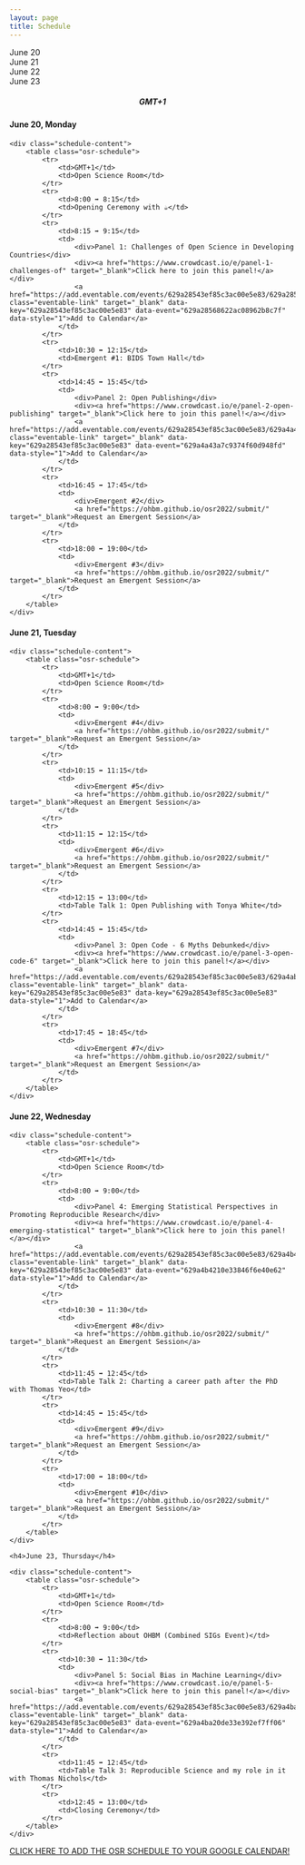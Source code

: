 ```yaml
---
layout: page
title: Schedule
---
```


<script>
const ALL_DAYS = ["06-20", "06-21", "06-22", "06-23"];

function setupActiveDayTab(activeDay) {
    /* First, remove the "active" classname for all tabs */
    ALL_DAYS.forEach(day => {
        let divDay = document.getElementById(`day-${day}`);
        divDay.className = divDay.className.replace("active", "");
    });
    
    /* Then add it to the appropriate day */
    let divDay = document.getElementById(`day-${activeDay}`);
    divDay.className = `${divDay.className} active`;
}

function setupActiveDaySchedule(activeDay) {
    /* First, hide all the schedule blocks */
    ALL_DAYS.forEach(day => {
        let divDay = document.getElementById(`schedule-${day}`);
        divDay.className = divDay.className.replace("active", "");
    });
    
    /* Then display:block to show the appropriate one */
    let divDay = document.getElementById(`schedule-${activeDay}`);
    divDay.className = `${divDay.className} active`;
}

function showScheduleForDay(day) {
    setupActiveDayTab(day);
    setupActiveDaySchedule(day);
}
</script>


<div class="schedule-days">
  <div id="day-06-20" class="schedule-day active" onclick="showScheduleForDay('06-20')">June 20</div>
  <div id="day-06-21" class="schedule-day" onclick="showScheduleForDay('06-21')">June 21</div>
  <div id="day-06-22" class="schedule-day" onclick="showScheduleForDay('06-22')">June 22</div>
  <div id="day-06-23" class="schedule-day" onclick="showScheduleForDay('06-23')">June 23</div>
</div>

<h5 style="text-align: center;">
GMT+1
</h5>


<div id="schedule-06-20" class="schedule-block active">
    <h4>June 20, Monday</h4>

    <div class="schedule-content">
        <table class="osr-schedule">
            <tr>
                <td>GMT+1</td>
                <td>Open Science Room</td>
            </tr>
            <tr>
                <td>8:00 ➡ 8:15</td>
                <td>Opening Ceremony with ☕</td>
            </tr>
            <tr>
                <td>8:15 ➡ 9:15</td>
                <td>
                    <div>Panel 1: Challenges of Open Science in Developing Countries</div>
                    <div><a href="https://www.crowdcast.io/e/panel-1-challenges-of" target="_blank">Click here to join this panel!</a></div>
                    <a href="https://add.eventable.com/events/629a28543ef85c3ac00e5e83/629a28568622ac08962b8c7f" class="eventable-link" target="_blank" data-key="629a28543ef85c3ac00e5e83" data-event="629a28568622ac08962b8c7f" data-style="1">Add to Calendar</a>
                </td>
            </tr>
            <tr>
                <td>10:30 ➡ 12:15</td>
                <td>Emergent #1: BIDS Town Hall</td>
            </tr>
            <tr>
                <td>14:45 ➡ 15:45</td>
                <td>
                    <div>Panel 2: Open Publishing</div>
                    <div><a href="https://www.crowdcast.io/e/panel-2-open-publishing" target="_blank">Click here to join this panel!</a></div>
                    <a href="https://add.eventable.com/events/629a28543ef85c3ac00e5e83/629a4a43a7c9374f60d948fd/" class="eventable-link" target="_blank" data-key="629a28543ef85c3ac00e5e83" data-event="629a4a43a7c9374f60d948fd" data-style="1">Add to Calendar</a>
                </td>
            </tr>
            <tr>
                <td>16:45 ➡ 17:45</td>
                <td>
                    <div>Emergent #2</div>
                    <a href="https://ohbm.github.io/osr2022/submit/" target="_blank">Request an Emergent Session</a>
                </td>
            </tr>
            <tr>
                <td>18:00 ➡ 19:00</td>
                <td>
                    <div>Emergent #3</div>
                    <a href="https://ohbm.github.io/osr2022/submit/" target="_blank">Request an Emergent Session</a>
                </td>
            </tr>
        </table>
    </div>
</div>

<div id="schedule-06-21" class="schedule-block">
    <h4>June 21, Tuesday</h4>

    <div class="schedule-content">
        <table class="osr-schedule">
            <tr>
                <td>GMT+1</td>
                <td>Open Science Room</td>
            </tr>
            <tr>
                <td>8:00 ➡ 9:00</td>
                <td>
                    <div>Emergent #4</div>
                    <a href="https://ohbm.github.io/osr2022/submit/" target="_blank">Request an Emergent Session</a>
                </td>
            </tr>
            <tr>
                <td>10:15 ➡ 11:15</td>
                <td>
                    <div>Emergent #5</div>
                    <a href="https://ohbm.github.io/osr2022/submit/" target="_blank">Request an Emergent Session</a>
                </td>
            </tr>
            <tr>
                <td>11:15 ➡ 12:15</td>
                <td>
                    <div>Emergent #6</div>
                    <a href="https://ohbm.github.io/osr2022/submit/" target="_blank">Request an Emergent Session</a>
                </td>
            </tr>
            <tr>
                <td>12:15 ➡ 13:00</td>
                <td>Table Talk 1: Open Publishing with Tonya White</td>
            </tr>
            <tr>
                <td>14:45 ➡ 15:45</td>
                <td>
                    <div>Panel 3: Open Code - 6 Myths Debunked</div>
                    <div><a href="https://www.crowdcast.io/e/panel-3-open-code-6" target="_blank">Click here to join this panel!</a></div>
                    <a href="https://add.eventable.com/events/629a28543ef85c3ac00e5e83/629a4abd1fd9d50830ca3664/" class="eventable-link" target="_blank" data-key="629a28543ef85c3ac00e5e83" data-key="629a28543ef85c3ac00e5e83" data-style="1">Add to Calendar</a>
                </td>
            </tr>
            <tr>
                <td>17:45 ➡ 18:45</td>
                <td>
                    <div>Emergent #7</div>
                    <a href="https://ohbm.github.io/osr2022/submit/" target="_blank">Request an Emergent Session</a>
                </td>
            </tr>
        </table>
    </div>
</div>


<div id="schedule-06-22" class="schedule-block">
    <h4>June 22, Wednesday</h4>

    <div class="schedule-content">
        <table class="osr-schedule">
            <tr>
                <td>GMT+1</td>
                <td>Open Science Room</td>
            </tr>
            <tr>
                <td>8:00 ➡ 9:00</td>
                <td>
                    <div>Panel 4: Emerging Statistical Perspectives in Promoting Reproducible Research</div>
                    <div><a href="https://www.crowdcast.io/e/panel-4-emerging-statistical" target="_blank">Click here to join this panel!</a></div>
                    <a href="https://add.eventable.com/events/629a28543ef85c3ac00e5e83/629a4b4210e33846f6e40e62/" class="eventable-link" target="_blank" data-key="629a28543ef85c3ac00e5e83" data-event="629a4b4210e33846f6e40e62" data-style="1">Add to Calendar</a>
                </td>
            </tr>
            <tr>
                <td>10:30 ➡ 11:30</td>
                <td>
                    <div>Emergent #8</div>
                    <a href="https://ohbm.github.io/osr2022/submit/" target="_blank">Request an Emergent Session</a>
                </td>
            </tr>
            <tr>
                <td>11:45 ➡ 12:45</td>
                <td>Table Talk 2: Charting a career path after the PhD with Thomas Yeo</td>
            </tr>
            <tr>
                <td>14:45 ➡ 15:45</td>
                <td>
                    <div>Emergent #9</div>
                    <a href="https://ohbm.github.io/osr2022/submit/" target="_blank">Request an Emergent Session</a>
                </td>
            </tr>
            <tr>
                <td>17:00 ➡ 18:00</td>
                <td>
                    <div>Emergent #10</div>
                    <a href="https://ohbm.github.io/osr2022/submit/" target="_blank">Request an Emergent Session</a>
                </td>
            </tr>
        </table>
    </div>
</div>
<div id="schedule-06-23" class="schedule-block">

    <h4>June 23, Thursday</h4>

    <div class="schedule-content">   
        <table class="osr-schedule">
            <tr>
                <td>GMT+1</td>
                <td>Open Science Room</td>
            </tr>
            <tr>
                <td>8:00 ➡ 9:00</td>
                <td>Reflection about OHBM (Combined SIGs Event)</td>
            </tr>
            <tr>
                <td>10:30 ➡ 11:30</td>
                <td>
                    <div>Panel 5: Social Bias in Machine Learning</div>
                    <div><a href="https://www.crowdcast.io/e/panel-5-social-bias" target="_blank">Click here to join this panel!</a></div>
                    <a href="https://add.eventable.com/events/629a28543ef85c3ac00e5e83/629a4ba20de33e392ef7ff06/" class="eventable-link" target="_blank" data-key="629a28543ef85c3ac00e5e83" data-event="629a4ba20de33e392ef7ff06" data-style="1">Add to Calendar</a>
                </td>
            </tr>
            <tr>
                <td>11:45 ➡ 12:45</td>
                <td>Table Talk 3: Reproducible Science and my role in it with Thomas Nichols</td>
            </tr>
            <tr>
                <td>12:45 ➡ 13:00</td>
                <td>Closing Ceremony</td>
            </tr>
        </table>
    </div>

</div>

<script>!function(d,s,id){var js,fjs=d.getElementsByTagName(s)[0];if(!d.getElementById(id)){js=d.createElement(s);js.id=id;js.src='https://plugins.eventable.com/eventable.js';fjs.parentNode.insertBefore(js,fjs);}}(document,'script', 'eventable-script');</script>

[CLICK HERE TO ADD THE OSR SCHEDULE TO YOUR GOOGLE CALENDAR!](https://calendar.google.com/calendar/u/0?cid=MjQydjZtZGFpcWQydWM0YzVlNDcxazA2Nm9AZ3JvdXAuY2FsZW5kYXIuZ29vZ2xlLmNvbQ)
